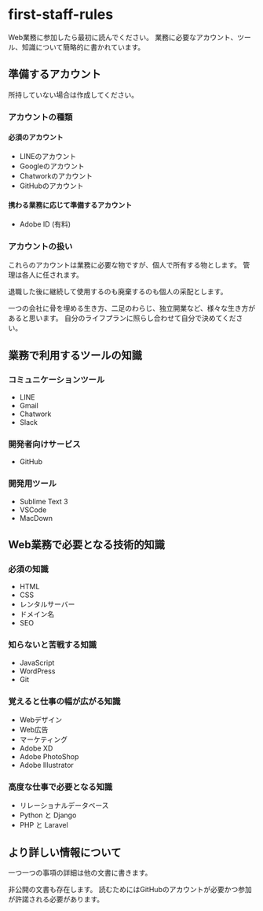 # first-staff-rules
Web業務に参加したら最初に読んでください。
業務に必要なアカウント、ツール、知識について簡略的に書かれています。

## 準備するアカウント
所持していない場合は作成してください。

### アカウントの種類
#### 必須のアカウント
* LINEのアカウント
* Googleのアカウント
* Chatworkのアカウント
* GitHubのアカウント

#### 携わる業務に応じて準備するアカウント
* Adobe ID (有料)

### アカウントの扱い
これらのアカウントは業務に必要な物ですが、個人で所有する物とします。
管理は各人に任されます。

退職した後に継続して使用するのも廃棄するのも個人の采配とします。

一つの会社に骨を埋める生き方、二足のわらじ、独立開業など、様々な生き方があると思います。
自分のライフプランに照らし合わせて自分で決めてください。

## 業務で利用するツールの知識

### コミュニケーションツール
* LINE
* Gmail
* Chatwork
* Slack

### 開発者向けサービス
* GitHub

### 開発用ツール
* Sublime Text 3
* VSCode
* MacDown

## Web業務で必要となる技術的知識

### 必須の知識
* HTML
* CSS
* レンタルサーバー
* ドメイン名
* SEO

### 知らないと苦戦する知識
* JavaScript
* WordPress
* Git

### 覚えると仕事の幅が広がる知識
* Webデザイン
* Web広告
* マーケティング
* Adobe XD
* Adobe PhotoShop
* Adobe Illustrator

### 高度な仕事で必要となる知識
* リレーショナルデータベース
* Python と Django
* PHP と Laravel

## より詳しい情報について

一つ一つの事項の詳細は他の文書に書きます。

非公開の文書も存在します。
読むためにはGitHubのアカウントが必要かつ参加が許諾される必要があります。
